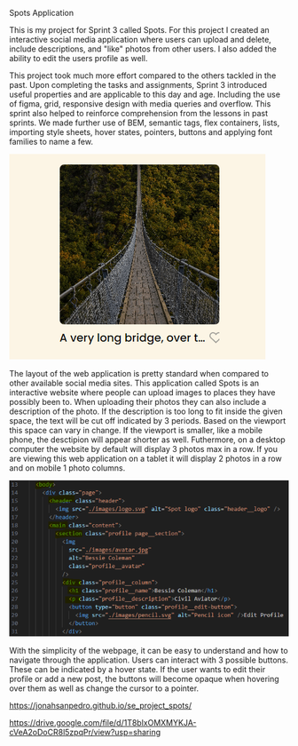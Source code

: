 Spots Application

This is my project for Sprint 3 called Spots. For this project I created an interactive social media application where users can upload and delete, include descriptions, and "like" photos from other users. I also added the ability to edit the users profile as well.

This project took much more effort compared to the others tackled in the past. Upon completing the tasks and assignments, Sprint 3 introduced useful properties and are applicable to this day and age. Including the use of figma, grid, responsive design with media queries and overflow. This sprint also helped to reinforce comprehension from the lessons in past sprints. We made further use of BEM, semantic tags, flex containers, lists, importing style sheets, hover states, pointers, buttons and applying font families to name a few.

![Overflow](./images/overflow.PNG)

The layout of the web application is pretty standard when compared to other available social media sites. This application called Spots is an interactive website where people can upload images to places they have possibly been to. When uploading their photos they can also include a description of the photo. If the description is too long to fit inside the given space, the text will be cut off indicated by 3 periods. Based on the viewport this space can vary in change. If the viewport is smaller, like a mobile phone, the desctipion will appear shorter as well. Futhermore, on a desktop computer the website by default will display 3 photos max in a row. If you are viewing this web application on a tablet it will display 2 photos in a row and on mobile 1 photo columns.

![Semantics](./images/Semantics.PNG)

With the simplicity of the webpage, it can be easy to understand and how to navigate through the application. Users can interact with 3 possible buttons. These can be indicated by a hover state. If the user wants to edit their profile or add a new post, the buttons will become opaque when hovering over them as well as change the cursor to a pointer.

https://jonahsanpedro.github.io/se_project_spots/

https://drive.google.com/file/d/1T8blxOMXMYKJA-cVeA2oDoCR8l5zpqPr/view?usp=sharing
